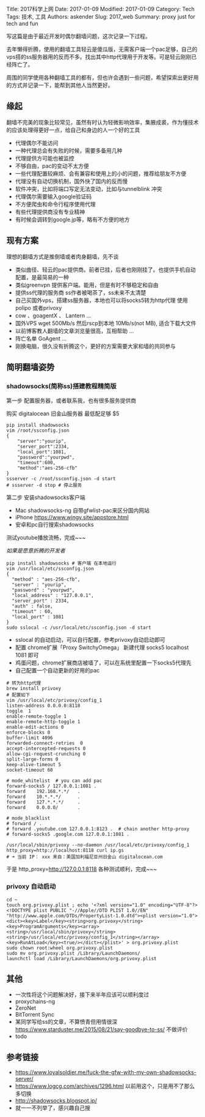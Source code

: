 Title: 2017科学上网
Date: 2017-01-09
Modified: 2017-01-09
Category: Tech
Tags: 技术, 工具
Authors: askender
Slug: 2017_web
Summary: proxy just for tech and fun

写这篇是由于最近开发时偶尔翻墙问题，这次记录一下过程。

去年懒得折腾，使用的翻墙工具轻云是傻瓜版，无需客户端一个pac足够，自己的vps搭的ss服务器用的反而不多。找出其中http代理用于开发等。可是轻云刚刚已经阵亡了。

周围的同学使用各种翻墙工具的都有，但也许会遇到一些问题，希望探索出更好用的方式并记录一下，能帮到其他人当然更好。

## 缘起 
翻墙不完美的现象比较常见，虽然有时认为轻微影响效率，集腋成裘，作为懂技术的应该处理得更好一点，给自己和身边的人一个好的工具

- 代理偶尔不能访问
- 一种代理总会有失败的时候，需要多备用几种
- 代理提供方可能也被监控
- 不够自由，pac的变动不太方便
- 一些代理配置较麻烦、会有兼容和使用上的小的问题，推荐给朋友不方便
- 代理没有自动切换机制，国外快了国内的反而慢
- 软件冲突，比如将端口写定无法变动，比如与tunnelblink 冲突
- 代理偶尔需要输入google验证码
- 不方便爬虫和命令行程序使用代理
- 有些代理提供商没有专业精神
- 有时候会调转到google.jp等，略有不方便的地方

## 现有方案
理想的翻墙方式是推倒墙或者肉身翻墙，先不谈

- 类似曲径、轻云的pac提供商。前者已挂，后者也刚刚挂了。也提供手机自动配置，是最简易的一种
- 类似greenvpn 提供客户端。能用，但是有时不够稳定和自由
- 提供ss代理的服务商   ss作者被喝茶了，ss未来不太清楚
- 自己买国外vps，搭建ss服务器，本地也可以将socks5转为http代理 使用polipo 或者privoxy
- cow 、goagentX 、 Lantern ...
- 国外VPS wget 500Mb/s 然后rscp到本地 10Mb/s(not MB), 适合下载大文件
- 以前博客教人翻墙的文章浏览量很高，互相帮助 ...
- 阵亡名单 GoAgent ...
- 刚换电脑，很久没有折腾这个，更好的方案需要大家和墙的共同参与

## 简明翻墙姿势

### shadowsocks(简称ss)搭建教程精简版

第一步 配置服务器，或者联系我，也有很多服务提供商

购买 digitalocean 旧金山服务器 最低配足够 $5
```
pip install shadowsocks
vim /root/ssconfig.json
{
    "server":"yourip",
    "server_port":2334,
    "local_port":1081,
    "password":"yourpwd", 
    "timeout":600,
    "method":"aes-256-cfb"
}
ssserver -c /root/ssconfig.json -d start
# ssserver -d stop # 停止服务
```

第二步 安装shadowsocks客户端
- Mac shadowsocks-ng 自带gfwlist-pac来区分国内网站
- iPhone https://www.wingy.site/appstore.html
- 安卓和pc自行搜索shadowsocks

测试youtube播放流畅，完成~~~


*如果是愿意折腾的开发者*
```
pip install shadowsocks # 客户端 在本地运行
vim /usr/local/etc/ssconfig.json
{
  "method" : "aes-256-cfb",
  "server" : "yourip",
  "password" : "yourpwd",
  "local_address" : "127.0.0.1",
  "server_port" : 2334,
  "auth" : false,
  "timeout" : 60,
  "local_port" : 1081
}
sudo sslocal -c /usr/local/etc/ssconfig.json -d start
```
- sslocal 的自动启动，可以自行配置，参考privoxy自动启动即可
- 配置 chrome扩展「Proxy SwitchyOmega」 新建代理 socks5 localhost 1081 即可
- 鸡蛋问题，chrome扩展商店被墙了，可以在系统里配置一下socks5代理先
- 自己配置一个自动更新的好用的pac

```
# 转为http代理
brew install privoxy
# 配置如下 
vim /usr/local/etc/privoxy/config_1
listen-address 0.0.0.0:8118
toggle  1
enable-remote-toggle 1
enable-remote-http-toggle 1
enable-edit-actions 0
enforce-blocks 0
buffer-limit 4096
forwarded-connect-retries  0
accept-intercepted-requests 0
allow-cgi-request-crunching 0
split-large-forms 0
keep-alive-timeout 5
socket-timeout 60

# mode_whitelist  # you can add pac
forward-socks5 / 127.0.0.1:1081 .
forward    192.168.*.*/   .
forward    10.*.*.*/      .
forward    127.*.*.*/     .
forward    0.0.0.0/       .

# mode_blacklist  
# forward / .
# forward .youtube.com 127.0.0.1:8123 .  # chain another http-proxy
# forward-socks5 .google.com 127.0.0.1:1081 .

/usr/local/sbin/privoxy --no-daemon /usr/local/etc/privoxy/config_1
http_proxy=http://localhost:8118 curl ip.gs
# ➜ 当前 IP： xxx 来自：美国加利福尼亚州旧金山 digitalocean.com
```

于是 http_proxy=http://127.0.0.1:8118
各种测试顺利，完成~~~


### privoxy 自动启动
```
cd ~
touch org.privoxy.plist ; echo '<?xml version="1.0" encoding="UTF-8"?><!DOCTYPE plist PUBLIC "-//Apple//DTD PLIST 1.0//EN" "http://www.apple.com/DTDs/PropertyList-1.0.dtd"><plist version="1.0"><dict><key>Label</key><string>org.privoxy</string><key>ProgramArguments</key><array><string>/usr/local/sbin/privoxy</string><string>/usr/local/etc/privoxy/config_1</string></array><key>RunAtLoad</key><true/></dict></plist>' > org.privoxy.plist
sudo chown root:wheel org.privoxy.plist
sudo mv org.privoxy.plist /Library/LaunchDaemons/
launchctl load /Library/LaunchDaemons/org.privoxy.plist
```

## 其他
- 一次性将这个问题解决好，接下来半年应该可以顺利度过
- proxychains-ng
- ZeroNet
- BitTorrent Sync
- 某同学写给ss的文章，不算愤青但用情很深 https://www.starduster.me/2015/08/21/say-goodbye-to-ss/ 不做评价
- todo


## 参考链接
- https://www.loyalsoldier.me/fuck-the-gfw-with-my-own-shadowsocks-server/
- https://www.logcg.com/archives/1296.html 以前用这个，只是用不了那么多切换
- http://shadowsocks.blogspot.jp/
- 就一一不列举了，感兴趣自己搜
